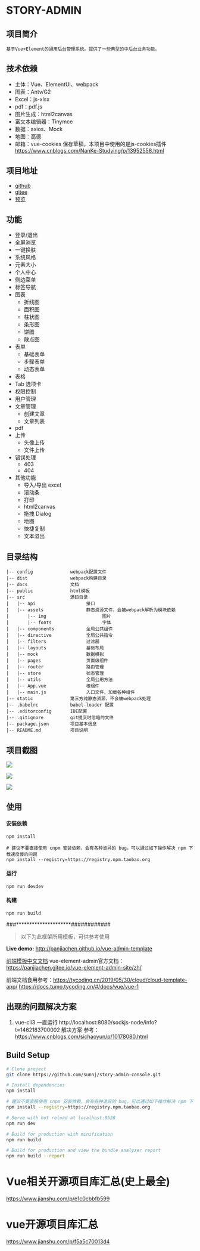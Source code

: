 # STORY-ADMIN
## 项目简介

    基于Vue+Element的通用后台管理系统。提供了一些典型的中后台业务功能。

## 技术依赖

- 主体：Vue、ElementUI、webpack
- 图表：Antv/G2
- Excel：js-xlsx
- pdf：pdf.js
- 图片生成：html2canvas
- 富文本编辑器：Tinymce
- 数据：axios、Mock
- 地图：高德
- 邮箱：vue-cookies 保存草稿，本项目中使用的是js-cookies插件 https://www.cnblogs.com/NanKe-Studying/p/13952558.html

## 项目地址

- [github](https://github.com/Wluyao/vue-element-manage)
- [gitee](https://github.com/Wluyao/vue-element-manage)
- [预览](https://wluyao.gitee.io/vue-element-manage)

## 功能

- 登录/退出
- 全屏浏览
- 一键换肤
- 系统风格
- 元素大小
- 个人中心
- 侧边菜单
- 标签导航
- 图表
  - 折线图
  - 面积图
  - 柱状图
  - 条形图
  - 饼图
  - 散点图
- 表单
  - 基础表单
  - 步骤表单
  - 动态表单
- 表格
- Tab 选项卡
- 权限控制
- 用户管理
- 文章管理
  - 创建文章
  - 文章列表
- pdf
- 上传
  - 头像上传
  - 文件上传
- 错误处理
  - 403
  - 404
- 其他功能
  - 导入/导出 excel
  - 滚动条
  - 打印
  - html2canvas
  - 拖拽 Dialog
  - 地图
  - 快捷复制
  - 文本溢出


## 目录结构

```
|-- config              webpack配置文件
|-- dist                webpack构建目录
|-- docs                文档
|-- public              html模板
|-- src                 源码目录
|	|-- api                   接口
|	|-- assets                静态资源文件，会被webpack解析为模块依赖
|		|-- img                     图片
|		|-- fonts                   字体
|	|-- components            全局公共组件
|	|-- directive             全局公共指令
|	|-- filters               过滤器
|	|-- layouts               基础布局
|	|-- mock                  数据模拟
|	|-- pages                 页面级组件
|	|-- router                路由管理
|	|-- store                 状态管理
|	|-- utils                 全局公用方法
|	|-- App.vue               根组件
|	|-- main.js               入口文件，加载各种组件
|-- static              第三方纯静态资源，不会被webpack处理
|-- .babelrc            babel-loader 配置
|-- .editorconfig       IDE配置
|-- .gitignore          git提交时忽略的文件
|--	package.json        项目基本信息
|-- README.md           项目说明
```

## 项目截图

![](https://s2.ax1x.com/2020/01/02/lt7zse.png)

![](https://s2.ax1x.com/2020/01/02/lt7FvF.png)

![](https://s2.ax1x.com/2020/01/02/ltHMon.png)

## 使用

#### 安装依赖
```
npm install

# 建议不要直接使用 cnpm 安装依赖，会有各种诡异的 bug。可以通过如下操作解决 npm 下载速度慢的问题
npm install --registry=https://registry.npm.taobao.org
```

#### 运行
```
npm run devdev
```

#### 构建
```
npm run build
```
###*********************############

> 以下为此框架所用模板，可供参考使用

**Live demo:** http://panjiachen.github.io/vue-admin-template

[前端模板中文文档](https://github.com/PanJiaChen/vue-admin-template/blob/master/README-zh.md)
vue-element-admin官方文档：https://panjiachen.gitee.io/vue-element-admin-site/zh/

前端文档食用参考：https://tycoding.cn/2019/05/30/cloud/cloud-template-app/
https://docs.tumo.tycoding.cn/#/docs/vue/vue-1

## 出现的问题解决方案
1. vue-cli3 一直运行 http://localhost:8080/sockjs-node/info?t=1462183700002
解决方案 参考：https://www.cnblogs.com/sichaoyun/p/10178080.html

## Build Setup

```bash
# Clone project
git clone https://github.com/sunnj/story-admin-console.git

# Install dependencies
npm install

# 建议不要直接使用 cnpm 安装依赖，会有各种诡异的 bug。可以通过如下操作解决 npm 下载速度慢的问题
npm install --registry=https://registry.npm.taobao.org

# Serve with hot reload at localhost:9528
npm run dev

# Build for production with minification
npm run build

# Build for production and view the bundle analyzer report
npm run build --report
```

# Vue相关开源项目库汇总(史上最全)
https://www.jianshu.com/p/e1c0cbbfb599
# vue开源项目库汇总
https://www.jianshu.com/p/f5a5c70013d4


